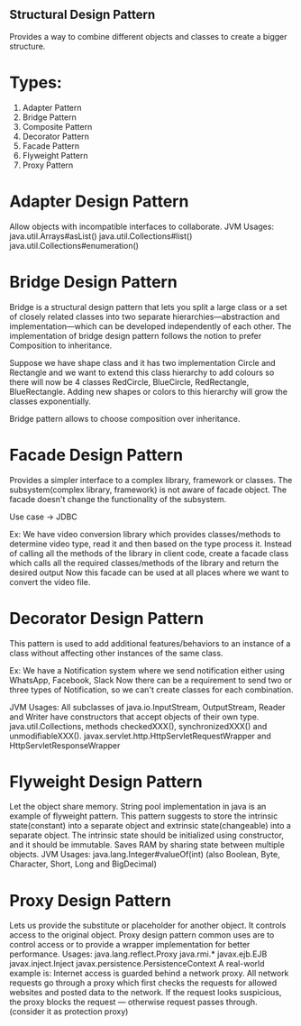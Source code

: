 ## Structural Design Pattern

Provides a way to combine different objects and classes to create a bigger structure.

# Types:

1. Adapter Pattern
2. Bridge Pattern
3. Composite Pattern
4. Decorator Pattern
5. Facade Pattern
6. Flyweight Pattern
7. Proxy Pattern

# Adapter Design Pattern

Allow objects with incompatible interfaces to collaborate.
JVM Usages:
java.util.Arrays#asList()
java.util.Collections#list()
java.util.Collections#enumeration()

# Bridge Design Pattern

Bridge is a structural design pattern that lets you split a large class or a set of closely related classes into two
separate hierarchies—abstraction and implementation—which can be developed independently of each other.
The implementation of bridge design pattern follows the notion to prefer Composition to inheritance.

Suppose we have shape class and it has two implementation Circle and Rectangle and we want to extend this class
hierarchy to add colours
so there will now be 4 classes RedCircle, BlueCircle, RedRectangle, BlueRectangle.
Adding new shapes or colors to this hierarchy will grow the classes exponentially.

Bridge pattern allows to choose composition over inheritance.

# Facade Design Pattern

Provides a simpler interface to a complex library, framework or classes.
The subsystem(complex library, framework) is not aware of facade object.
The facade doesn't change the functionality of the subsystem.

Use case -> JDBC

Ex: We have video conversion library which provides classes/methods to determine video type, read it and then based on
the type process it.
Instead of calling all the methods of the library in client code, create a facade class which calls all the required
classes/methods of the library and return the desired output
Now this facade can be used at all places where we want to convert the video file.

# Decorator Design Pattern

This pattern is used to add additional features/behaviors to an instance of a class without affecting other instances of
the same class.

Ex: We have a Notification system where we send notification either using WhatsApp, Facebook, Slack
Now there can be a requirement to send two or three types of Notification, so we can't create classes for each
combination.

JVM Usages:
All subclasses of java.io.InputStream, OutputStream, Reader and Writer have constructors that accept objects of their
own type.
java.util.Collections, methods checkedXXX(), synchronizedXXX() and unmodifiableXXX().
javax.servlet.http.HttpServletRequestWrapper and HttpServletResponseWrapper

# Flyweight Design Pattern

Let the object share memory.
String pool implementation in java is an example of flyweight pattern.
This pattern suggests to store the intrinsic state(constant) into a separate object and extrinsic state(changeable) into
a separate object.
The intrinsic state should be initialized using constructor, and it should be immutable.
Saves RAM by sharing state between multiple objects.
JVM Usages:
java.lang.Integer#valueOf(int) (also Boolean, Byte, Character, Short, Long and BigDecimal)

# Proxy Design Pattern

Lets us provide the substitute or placeholder for another object. It controls access to the original object.
Proxy design pattern common uses are to control access or to provide a wrapper implementation for better performance.
Usages:
java.lang.reflect.Proxy
java.rmi.*
javax.ejb.EJB
javax.inject.Inject
javax.persistence.PersistenceContext
A real-world example is: Internet access is guarded behind a network proxy. All network requests go through a proxy
which first checks the requests for allowed websites and posted data to the network. If the request looks suspicious,
the proxy blocks the request — otherwise request passes through. (consider it as protection proxy)




